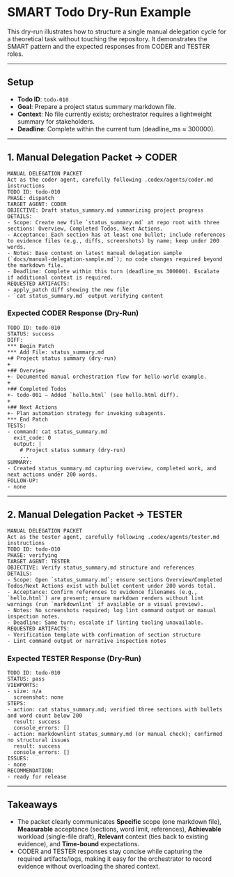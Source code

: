 # SMART Todo Dry-Run Example

This dry-run illustrates how to structure a single manual delegation cycle for a theoretical task without touching the repository. It demonstrates the SMART pattern and the expected responses from CODER and TESTER roles.

---

## Setup
- **Todo ID**: `todo-010`
- **Goal**: Prepare a project status summary markdown file.
- **Context**: No file currently exists; orchestrator requires a lightweight summary for stakeholders.
- **Deadline**: Complete within the current turn (deadline_ms ≈ 300000).

---

## 1. Manual Delegation Packet → CODER

```
MANUAL DELEGATION PACKET
Act as the coder agent, carefully following .codex/agents/coder.md instructions
TODO ID: todo-010
PHASE: dispatch
TARGET AGENT: CODER
OBJECTIVE: Draft status_summary.md summarizing project progress
DETAILS:
- Scope: Create new file `status_summary.md` at repo root with three sections: Overview, Completed Todos, Next Actions.
- Acceptance: Each section has at least one bullet; include references to evidence files (e.g., diffs, screenshots) by name; keep under 200 words.
- Notes: Base content on latest manual delegation sample (`docs/manual-delegation-sample.md`); no code changes required beyond the markdown file.
- Deadline: Complete within this turn (deadline_ms 300000). Escalate if additional context is required.
REQUESTED ARTIFACTS:
- apply_patch diff showing the new file
- `cat status_summary.md` output verifying content
```

### Expected CODER Response (Dry-Run)

```
TODO ID: todo-010
STATUS: success
DIFF:
*** Begin Patch
*** Add File: status_summary.md
+# Project status summary (dry-run)
+
+## Overview
+- Documented manual orchestration flow for hello-world example.
+
+## Completed Todos
+- todo-001 – Added `hello.html` (see hello.html diff).
+
+## Next Actions
+- Plan automation strategy for invoking subagents.
*** End Patch
TESTS:
- command: cat status_summary.md
  exit_code: 0
  output: |
    # Project status summary (dry-run)
    ...
SUMMARY:
- Created status_summary.md capturing overview, completed work, and next actions under 200 words.
FOLLOW-UP:
- none
```

---

## 2. Manual Delegation Packet → TESTER

```
MANUAL DELEGATION PACKET
Act as the tester agent, carefully following .codex/agents/tester.md instructions
TODO ID: todo-010
PHASE: verifying
TARGET AGENT: TESTER
OBJECTIVE: Verify status_summary.md structure and references
DETAILS:
- Scope: Open `status_summary.md`; ensure sections Overview/Completed Todos/Next Actions exist with bullet content under 200 words total.
- Acceptance: Confirm references to evidence filenames (e.g., `hello.html`) are present; ensure markdown renders without lint warnings (run `markdownlint` if available or a visual preview).
- Notes: No screenshots required; log lint command output or manual inspection notes.
- Deadline: Same turn; escalate if linting tooling unavailable.
REQUESTED ARTIFACTS:
- Verification template with confirmation of section structure
- Lint command output or narrative inspection notes
```

### Expected TESTER Response (Dry-Run)

```
TODO ID: todo-010
STATUS: pass
VIEWPORTS:
- size: n/a
  screenshot: none
STEPS:
- action: cat status_summary.md; verified three sections with bullets and word count below 200
  result: success
  console_errors: []
- action: markdownlint status_summary.md (or manual check); confirmed no structural issues
  result: success
  console_errors: []
ISSUES:
- none
RECOMMENDATION:
- ready for release
```

---

## Takeaways
- The packet clearly communicates **Specific** scope (one markdown file), **Measurable** acceptance (sections, word limit, references), **Achievable** workload (single-file draft), **Relevant** context (ties back to existing evidence), and **Time-bound** expectations.
- CODER and TESTER responses stay concise while capturing the required artifacts/logs, making it easy for the orchestrator to record evidence without overloading the shared context.
